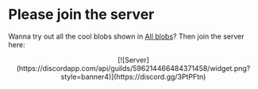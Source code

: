 # Please join the server
Wanna try out all the cool blobs shown in [All blobs](all-blobs.md)? Then join the server here:

<center>[![Server](https://discordapp.com/api/guilds/596214466484371458/widget.png?style=banner4)](https://discord.gg/3PtPFtn)</center>
